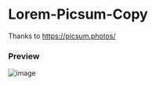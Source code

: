 # Lorem-Picsum-Copy
Thanks to https://picsum.photos/

### Preview
![image](https://user-images.githubusercontent.com/77002111/199266637-4af4c71a-e575-4075-aa41-5d9f574ad459.png)
